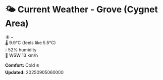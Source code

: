 # 🌤️ Current Weather - Grove (Cygnet Area)

☀️ **-**  
🌡️ 9.9°C (feels like 5.5°C)  
💧 52% humidity  
💨 WSW 13 km/h  

**Comfort:** Cold ❄️  
**Updated:** 20250905060000
